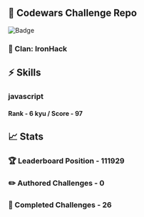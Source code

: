 ## :trident: Codewars Challenge Repo
![Badge](https://www.codewars.com/users/scottworks/badges/large)
### :wolf: Clan: IronHack
## :zap: Skills
### javascript
#### Rank - 6 kyu / Score - 97

## :chart_with_upwards_trend: Stats
### :trophy: Leaderboard Position - 111929
### :pencil2: Authored Challenges - 0
### :muscle: Completed Challenges - 26
